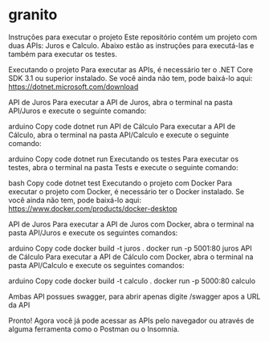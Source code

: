 # granito

Instruções para executar o projeto
Este repositório contém um projeto com duas APIs: Juros e Calculo. Abaixo estão as instruções para executá-las e também para executar os testes.

Executando o projeto
Para executar as APIs, é necessário ter o .NET Core SDK 3.1 ou superior instalado. Se você ainda não tem, pode baixá-lo aqui: https://dotnet.microsoft.com/download

API de Juros
Para executar a API de Juros, abra o terminal na pasta API/Juros e execute o seguinte comando:

arduino
Copy code
dotnet run
API de Cálculo
Para executar a API de Cálculo, abra o terminal na pasta API/Calculo e execute o seguinte comando:

arduino
Copy code
dotnet run
Executando os testes
Para executar os testes, abra o terminal na pasta Tests e execute o seguinte comando:

bash
Copy code
dotnet test
Executando o projeto com Docker
Para executar o projeto com Docker, é necessário ter o Docker instalado. Se você ainda não tem, pode baixá-lo aqui: https://www.docker.com/products/docker-desktop

API de Juros
Para executar a API de Juros com Docker, abra o terminal na pasta API/Juros e execute os seguintes comandos:

arduino
Copy code
docker build -t juros .
docker run -p 5001:80 juros
API de Cálculo
Para executar a API de Cálculo com Docker, abra o terminal na pasta API/Calculo e execute os seguintes comandos:

arduino
Copy code
docker build -t calculo .
docker run -p 5000:80 calculo


Ambas API possues swagger, para abrir apenas digite /swagger apos a URL da API

Pronto! Agora você já pode acessar as APIs pelo navegador ou através de alguma ferramenta como o Postman ou o Insomnia.